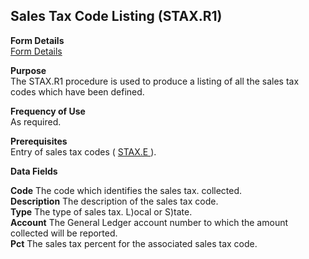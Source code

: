 ##  Sales Tax Code Listing (STAX.R1)

<PageHeader />

**Form Details**  
[ Form Details ](STAX-R1-1/README.md)   

**Purpose**  
The STAX.R1 procedure is used to produce a listing of all the sales tax codes
which have been defined.

**Frequency of Use**  
As required.

**Prerequisites**  
Entry of sales tax codes ( [ STAX.E ](../../AR-ENTRY/STAX-E/README.md) ). 

**Data Fields**

**Code** The code which identifies the sales tax. collected.  
**Description** The description of the sales tax code.  
**Type** The type of sales tax. L)ocal or S)tate.  
**Account** The General Ledger account number to which the amount collected
will be reported.  
**Pct** The sales tax percent for the associated sales tax code.  
  
<badge text= "Version 8.10.57" vertical="middle" />

<PageFooter />